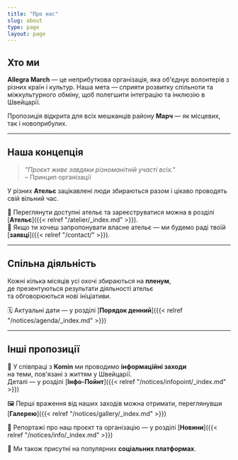 ```yaml
---
title: "Про нас"
slug: about
type: page
layout: page
---
```


## Хто ми

**Allegra March** — це неприбуткова організація, яка об'єднує волонтерів з різних країн і культур. Наша мета — сприяти розвитку спільноти та міжкультурного обміну, щоб полегшити інтеграцію та інклюзію в Швейцарії.

Пропозиція відкрита для всіх мешканців району **Марч** — як місцевих, так і новоприбулих.

---

## Наша концепція

> _"Проєкт живе завдяки різноманітній участі всіх."_  
> – Принцип організації

У різних **Ательє** зацікавлені люди збираються разом і цікаво проводять свій вільний час.

🧵 Переглянути доступні ательє та зареєструватися можна в розділі [**Ательє**]({{< relref "/atelier/_index.md" >}}).  
🤝 Якщо ти хочеш запропонувати власне ательє — ми будемо раді твоїй [**заявці**]({{< relref "/contact/" >}}).

---

## Спільна діяльність

Кожні кілька місяців усі охочі збираються на **пленум**,  
де презентуються результати діяльності ательє  
та обговорюються нові ініціативи.

🗓 Актуальні дати — у розділі [**Порядок денний**]({{< relref "/notices/agenda/_index.md" >}})

---

## Інші пропозиції

📌 У співпраці з **Komin** ми проводимо **інформаційні заходи**  
на теми, пов'язані з життям у Швейцарії.  
Деталі — у розділі [**Інфо-Пойнт**]({{< relref "/notices/infopoint/_index.md" >}})

🖼 Перші враження від наших заходів можна отримати, переглянувши [**Галерею**]({{< relref "/notices/gallery/_index.md" >}})

📰 Репортажі про наш проєкт та організацію — у розділі [**Новини**]({{< relref "/notices/info/_index.md" >}})

📱 Ми також присутні на популярних **соціальних платформах**.

